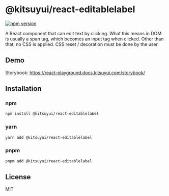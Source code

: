 # @kitsuyui/react-editablelabel

[![npm version](https://badge.fury.io/js/@kitsuyui%2Freact-editablelabel.svg)](https://badge.fury.io/js/@kitsuyui%2Freact-editablelabel)

A React component that can edit text by clicking.
What this means in DOM is usually a span tag, which becomes an input tag when clicked.
Other than that, no CSS is applied. CSS reset / decoration must be done by the user.

## Demo

Storybook: https://react-playground.docs.kitsuyui.com/storybook/

## Installation

### npm

```sh
npm install @kitsuyui/react-editablelabel
```

### yarn

```sh
yarn add @kitsuyui/react-editablelabel
```

### pnpm

```sh
pnpm add @kitsuyui/react-editablelabel
```

## License

MIT

